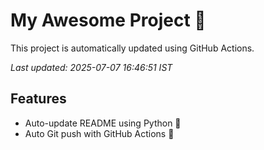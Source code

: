 # My Awesome Project 🚀

This project is automatically updated using GitHub Actions.

_Last updated: 2025-07-07 16:46:51 IST_

## Features
- Auto-update README using Python 🐍
- Auto Git push with GitHub Actions 🤖
